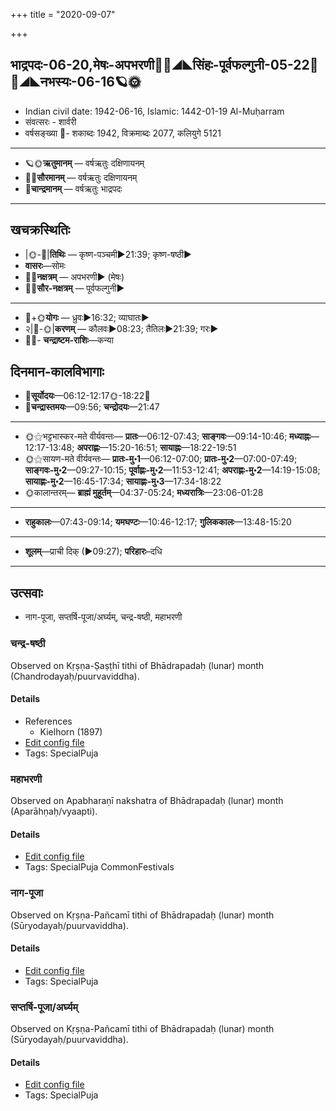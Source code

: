 +++
title = "2020-09-07"

+++
## भाद्रपदः-06-20,मेषः-अपभरणी🌛🌌◢◣सिंहः-पूर्वफल्गुनी-05-22🌌🌞◢◣नभस्यः-06-16🪐🌞
- Indian civil date: 1942-06-16, Islamic: 1442-01-19 Al-Muḥarram
- संवत्सरः - शार्वरी
- वर्षसङ्ख्या 🌛- शकाब्दः 1942, विक्रमाब्दः 2077, कलियुगे 5121
___________________
- 🪐🌞**ऋतुमानम्** — वर्षऋतुः दक्षिणायनम्
- 🌌🌞**सौरमानम्** — वर्षऋतुः दक्षिणायनम्
- 🌛**चान्द्रमानम्** — वर्षऋतुः भाद्रपदः
___________________


## खचक्रस्थितिः
- |🌞-🌛|**तिथिः** — कृष्ण-पञ्चमी►21:39; कृष्ण-षष्ठी►  
- **वासरः**—सोमः  
- 🌌🌛**नक्षत्रम्** — अपभरणी► (मेषः)  
- 🌌🌞**सौर-नक्षत्रम्** — पूर्वफल्गुनी►  
___________________
- 🌛+🌞**योगः** — ध्रुवः►16:32; व्याघातः►  
- २|🌛-🌞|**करणम्** — कौलवः►08:23; तैतिलः►21:39; गरः►  
- 🌌🌛- **चन्द्राष्टम-राशिः**—कन्या  


## दिनमान-कालविभागाः
- 🌅**सूर्योदयः**—06:12-12:17🌞️-18:22🌇  
- 🌛**चन्द्रास्तमयः**—09:56; **चन्द्रोदयः**—21:47  
___________________
- 🌞⚝भट्टभास्कर-मते वीर्यवन्तः— **प्रातः**—06:12-07:43; **साङ्गवः**—09:14-10:46; **मध्याह्नः**—12:17-13:48; **अपराह्णः**—15:20-16:51; **सायाह्नः**—18:22-19:51  
- 🌞⚝सायण-मते वीर्यवन्तः— **प्रातः-मु॰1**—06:12-07:00; **प्रातः-मु॰2**—07:00-07:49; **साङ्गवः-मु॰2**—09:27-10:15; **पूर्वाह्णः-मु॰2**—11:53-12:41; **अपराह्णः-मु॰2**—14:19-15:08; **सायाह्णः-मु॰2**—16:45-17:34; **सायाह्णः-मु॰3**—17:34-18:22  
- 🌞कालान्तरम्— **ब्राह्मं मुहूर्तम्**—04:37-05:24; **मध्यरात्रिः**—23:06-01:28  
___________________
- **राहुकालः**—07:43-09:14; **यमघण्टः**—10:46-12:17; **गुलिककालः**—13:48-15:20  
___________________
- **शूलम्**—प्राची दिक् (►09:27); **परिहारः**–दधि  
___________________

## उत्सवाः
- नाग-पूजा, सप्तर्षि-पूजा/अर्घ्यम्, चन्द्र-षष्ठी, महाभरणी
### चन्द्र-षष्ठी

Observed on Kṛṣṇa-Ṣaṣṭhī tithi of Bhādrapadaḥ (lunar) month (Chandrodayaḥ/puurvaviddha). 

#### Details
- References
  - Kielhorn (1897)
- [Edit config file](https://github.com/jyotisham/adyatithi/tree/master/devatA/graha/lunar_month/tithi/06/21/candra-SaSThI.toml)
- Tags: SpecialPuja


### महाभरणी

Observed on Apabharaṇī nakshatra of Bhādrapadaḥ (lunar) month (Aparāhṇaḥ/vyaapti). 

#### Details
- [Edit config file](https://github.com/jyotisham/adyatithi/tree/master/general/lunar_month/nakshatra/06/02/mahAbharaNI.toml)
- Tags: SpecialPuja CommonFestivals


### नाग-पूजा

Observed on Kṛṣṇa-Pañcamī tithi of Bhādrapadaḥ (lunar) month (Sūryodayaḥ/puurvaviddha). 

#### Details
- [Edit config file](https://github.com/jyotisham/adyatithi/tree/master/devatA/misc-fauna/lunar_month/tithi/06/20/nAga-pUjA.toml)
- Tags: SpecialPuja


### सप्तर्षि-पूजा/अर्घ्यम्

Observed on Kṛṣṇa-Pañcamī tithi of Bhādrapadaḥ (lunar) month (Sūryodayaḥ/puurvaviddha). 

#### Details
- [Edit config file](https://github.com/jyotisham/adyatithi/tree/master/general/lunar_month/tithi/06/20/saptarSi-pUjA%20or%20arghyam.toml)
- Tags: SpecialPuja


